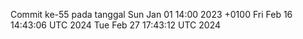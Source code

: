 Commit ke-55 pada tanggal Sun Jan 01 14:00 2023 +0100
Fri Feb 16 14:43:06 UTC 2024
Tue Feb 27 17:43:12 UTC 2024
